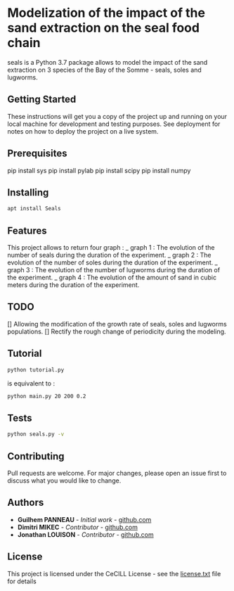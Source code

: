 # Modelization of the impact of the sand extraction on the seal food chain 

seals is a Python 3.7 package allows to model the impact of the sand extraction on 3 species of the Bay of the Somme - seals, soles and lugworms.

## Getting Started

These instructions will get you a copy of the project up and running on your local machine for development and testing purposes. See deployment for notes on how to deploy the project on a live system.

## Prerequisites

pip install sys
pip install pylab
pip install scipy
pip install numpy


## Installing

```bash
apt install Seals
```

## Features

This project allows to return four graph :
_ graph 1 : The evolution of the number of seals during the duration of the experiment.
_ graph 2 : The evolution of the number of soles during the duration of the experiment.
_ graph 3 : The evolution of the number of lugworms during the duration of the experiment.
_ graph 4 : The evolution of the amount of sand in cubic meters during the duration of the experiment.

## TODO

[] Allowing the modification of the growth rate of seals, soles and lugworms populations.
[] Rectify the rough change of periodicity during the modeling.

## Tutorial

```bash
python tutorial.py
```

is equivalent to :

```bash
python main.py 20 200 0.2
```

## Tests

```bash
python seals.py -v
```

## Contributing

Pull requests are welcome. For major changes, please open an issue first to discuss what you would like to change.

## Authors

* **Guilhem PANNEAU** - *Initial work* - [github.com](https://github.com/gpanneau)
* **Dimitri MIKEC** - *Contributor* - [github.com](https://github.com/Dikec)
* **Jonathan LOUISON** - *Contributor* - [github.com](https://github.com/jonathanlsn)

## License

This project is licensed under the CeCILL License - see the [license.txt](license.txt) file for details

